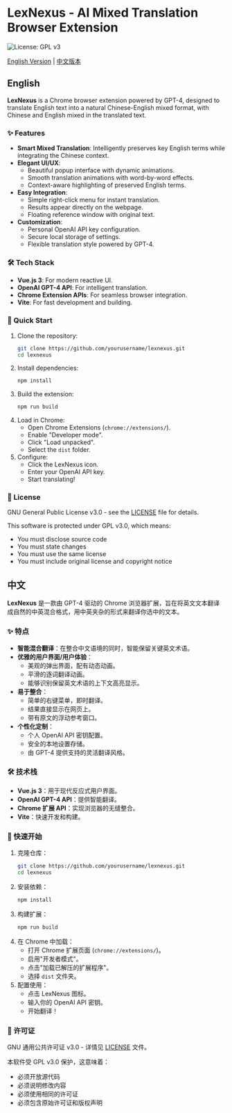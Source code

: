 # LexNexus - AI Mixed Translation Browser Extension

![License: GPL v3](https://img.shields.io/badge/License-GPLv3-blue.svg)

[English Version](#english) | [中文版本](#chinese)

## <h2 id="english">English</h2>

**LexNexus** is a Chrome browser extension powered by GPT-4, designed to translate English text into a natural Chinese-English mixed format, with Chinese and English mixed in the translated text.

### ✨ Features

- **Smart Mixed Translation**: Intelligently preserves key English terms while integrating the Chinese context.
- **Elegant UI/UX**:
  - Beautiful popup interface with dynamic animations.
  - Smooth translation animations with word-by-word effects.
  - Context-aware highlighting of preserved English terms.
- **Easy Integration**:
  - Simple right-click menu for instant translation.
  - Results appear directly on the webpage.
  - Floating reference window with original text.
- **Customization**:
  - Personal OpenAI API key configuration.
  - Secure local storage of settings.
  - Flexible translation style powered by GPT-4.

### 🛠️ Tech Stack

- **Vue.js 3**: For modern reactive UI.
- **OpenAI GPT-4 API**: For intelligent translation.
- **Chrome Extension APIs**: For seamless browser integration.
- **Vite**: For fast development and building.

### 🚀 Quick Start

1. Clone the repository:
   ```bash
   git clone https://github.com/yourusername/lexnexus.git
   cd lexnexus
   ```
2. Install dependencies:
   ```bash
   npm install
   ```
3. Build the extension:
   ```bash
   npm run build
   ```
4. Load in Chrome:
   - Open Chrome Extensions (`chrome://extensions/`).
   - Enable "Developer mode".
   - Click "Load unpacked".
   - Select the `dist` folder.
5. Configure:
   - Click the LexNexus icon.
   - Enter your OpenAI API key.
   - Start translating!

### 📝 License

GNU General Public License v3.0 - see the [LICENSE](LICENSE) file for details.

This software is protected under GPL v3.0, which means:
- You must disclose source code
- You must state changes
- You must use the same license
- You must include original license and copyright notice


## <h2 id="chinese">中文</h2>

**LexNexus** 是一款由 GPT-4 驱动的 Chrome 浏览器扩展，旨在将英文文本翻译成自然的中英混合格式，用中英夹杂的形式来翻译你选中的文本。

### ✨ 特点

- **智能混合翻译**：在整合中文语境的同时，智能保留关键英文术语。
- **优雅的用户界面/用户体验**：
  - 美观的弹出界面，配有动态动画。
  - 平滑的逐词翻译动画。
  - 能够识别保留英文术语的上下文高亮显示。
- **易于整合**：
  - 简单的右键菜单，即时翻译。
  - 结果直接显示在网页上。
  - 带有原文的浮动参考窗口。
- **个性化定制**：
  - 个人 OpenAI API 密钥配置。
  - 安全的本地设置存储。
  - 由 GPT-4 提供支持的灵活翻译风格。

### 🛠️ 技术栈

- **Vue.js 3**：用于现代反应式用户界面。
- **OpenAI GPT-4 API**：提供智能翻译。
- **Chrome 扩展 API**：实现浏览器的无缝整合。
- **Vite**：快速开发和构建。

### 🚀 快速开始

1. 克隆仓库：
   ```bash
   git clone https://github.com/yourusername/lexnexus.git
   cd lexnexus
   ```
2. 安装依赖：
   ```bash
   npm install
   ```
3. 构建扩展：
   ```bash
   npm run build
   ```
4. 在 Chrome 中加载：
   - 打开 Chrome 扩展页面 (`chrome://extensions/`)。
   - 启用"开发者模式"。
   - 点击"加载已解压的扩展程序"。
   - 选择 `dist` 文件夹。
5. 配置使用：
   - 点击 LexNexus 图标。
   - 输入你的 OpenAI API 密钥。
   - 开始翻译！

### 📝 许可证

GNU 通用公共许可证 v3.0 - 详情见 [LICENSE](LICENSE) 文件。

本软件受 GPL v3.0 保护，这意味着：
- 必须开放源代码
- 必须说明修改内容
- 必须使用相同的许可证
- 必须包含原始许可证和版权声明
